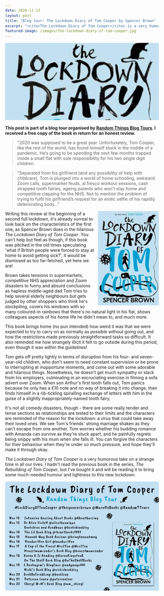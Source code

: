 ```yaml
---
date: 2020-11-13
layout: post
title: "Blog tour: The Lockdown Diary of Tom Cooper by Spencer Brown"
excerpt: "<cite>The Lockdown Diary of Tom Cooper</cite> is a very humorous take on a strange time in all our lives."
featured-image: /images/the-lockdown-diary-of-tom-cooper.jpg
---
```


![The Lockdown Diary of Tom Cooper](/images/the-lockdown-diary-of-tom-cooper.jpg)

**This post is part of a blog tour organised by [Random Things Blog Tours](http://randomthingsthroughmyletterbox.blogspot.com/p/services-to-publishers-authors-blog.html). I received a free copy of the book in return for an honest review.**

> "2020 was supposed to be a great year. Unfortunately, Tom Cooper, like the rest of the world, has found himself stuck in the middle of a pandemic. He’s going to be spending the next few months trapped inside a small flat with sole responsibility for his two single digit children.

> "Separated from his girlfriend (and any possibility of help with childcare), Tom is plunged into a world of home schooling, awkward Zoom calls, supermarket feuds, al fresco workout sessions, cash strapped tooth fairies, ageing parents who won’t stay home and competitive clapping for the NHS. Not to mention the problem of trying to fulfil his girlfriend’s request for an erotic selfie of his rapidly deteriorating body..."

<img src="/images/the-lockdown-diary-of-tom-cooper-200.jpg" alt="The Lockdown Diary of Tom Cooper" style="float: right; margin-bottom: 10px; margin-left: 10px;">

Writing this review at the beginning of a second full lockdown, it's already surreal to look back on the characteristics of the first one, as Spencer Brown does in the hilarious <cite>The Lockdown Diary of Tom Cooper</cite>. You can't help but feel as though, if this book was pitched in the old times speculating 'what if British people were forced to stay at home to avoid getting sick?', it would be dismissed as too far-fetched, yet here we are!

Brown takes tensions in supermarkets, competitive NHS appreciation and Zoom disasters to funny and absurd conclusions as hapless middle-aged dad Tom tries to help several elderly neighbours but gets judged by other shoppers who think he's stockpiling, covers his windows with so many coloured-in rainbows that there's no natural light in his flat, shows colleagues aspects of his home life he didn't mean to, and much more.

This book brings home (no pun intended) how weird it was that we were expected to try to carry on as normally as possible without going out, and how the restrictions made previously straightforward tasks so difficult. It also reminded me how strangely illicit it felt to go outside during this period, even though it was within the guidelines!

Tom gets off pretty lightly in terms of disruption from his four- and seven-year-old children, who don't seem to need constant supervision or be prone to interrupting at inopportune moments, and come out with some adorable and hilarious things. Nonetheless, he doesn't get much sympathy or slack from his employers, culminating in an excruciating exercise in filming a sofa advert over Zoom. When son Arthur's first tooth falls out, Tom panics because he only has a £10 note and no way of breaking it into change, then finds himself in a rib-tickling spiralling exchange of letters with him in the guise of a slightly inappropriately-named tooth fairy.

It's not all comedy disasters, though - there are some really tender and tense sections as relationships are tested to their limits and the characters are reminded of the reason for the lockdown: a virus that could take away their loved ones. We see Tom's friends' strong marriage shaken as they can't escape from one another, Tom worries whether his budding romance with Amanda can survive as they're stuck apart, and he painfully regrets being snippy with his mum when she falls ill. You can forgive the characters for their behaviour when they're under so much pressure, and hope they'll make it through okay.

<cite>The Lockdown Diary of Tom Cooper</cite> is a very humorous take on a strange time in all our lives. I hadn't read the previous book in the series, <cite>The Rebuilding of Tom Cooper</cite>, but I've bought it and will be reading it to bring some much-needed humour and lightness to this new lockdown.

![The Lockdown Diary of Tom Cooper blog tour banner](/images/the-lockdown-diary-of-tom-cooper-banner.jpg)
